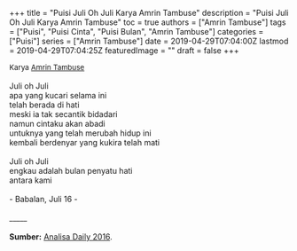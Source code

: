 +++
title = "Puisi Juli Oh Juli Karya Amrin Tambuse"
description = "Puisi Juli Oh Juli Karya Amrin Tambuse"
toc = true
authors = ["Amrin Tambuse"]
tags = ["Puisi", "Puisi Cinta", "Puisi Bulan", "Amrin Tambuse"]
categories = ["Puisi"]
series = ["Amrin Tambuse"]
date = 2019-04-29T07:04:00Z
lastmod = 2019-04-29T07:04:25Z
featuredImage = ""
draft = false
+++

<div style="text-align: justify;">
<div style="font-size: small;">Karya <a href="/authors/amrin-tambuse/" target="_blank">Amrin Tambuse</a></div><br />
Juli oh Juli<br />apa yang kucari selama ini<br />telah berada di hati<br />meski ia tak secantik bidadari<br />namun cintaku akan abadi<br />untuknya yang telah merubah hidup ini<br />kembali berdenyar yang kukira telah mati<br /><br />Juli oh Juli<br />engkau adalah bulan penyatu hati<br />antara kami<br /><br />- Babalan, Juli 16 -<br /><br />
_____<br /><br />
<b>Sumber:</b> <a href="http://harian.analisadaily.com/puisi-harian/news/aku-di-bulan-juli/252452/2016/07/26" target="_blank">Analisa Daily 2016</a>.</div>

